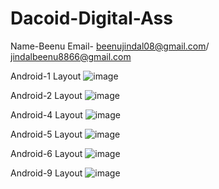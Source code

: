 # Dacoid-Digital-Ass
Name-Beenu
Email- beenujindal08@gmail.com/ jindalbeenu8866@gmail.com

Android-1 Layout
![image](https://github.com/Beenu08/Dacoid-Digital-Ass/assets/88283756/23502af5-8cbc-496d-8e5f-ca784605a6db)

Android-2 Layout
![image](https://github.com/Beenu08/Dacoid-Digital-Ass/assets/88283756/e11ac535-227f-42f2-b249-7945ffbe2590)

Android-4 Layout
![image](https://github.com/Beenu08/Dacoid-Digital-Ass/assets/88283756/b3cd7206-4467-4b5e-bfc5-1bfb05c30ee4)

Android-5 Layout
![image](https://github.com/Beenu08/Dacoid-Digital-Ass/assets/88283756/1d8ad9ac-5b3c-4d63-a983-6675c32ac56f)

Android-6 Layout
![image](https://github.com/Beenu08/Dacoid-Digital-Ass/assets/88283756/b8f454a8-3bdc-406f-bf13-1745967fdb65)

Android-9 Layout
![image](https://github.com/Beenu08/Dacoid-Digital-Ass/assets/88283756/670bcabb-a01a-4bb8-88ad-a15d770369ef)

